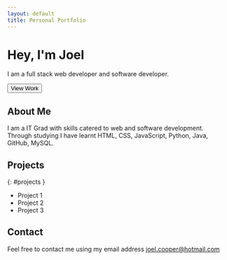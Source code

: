 ```yaml
---
layout: default
title: Personal Portfolio
---
```


# Hey, I'm Joel

I am a full stack web developer and software developer.

<button onclick="viewWork()">View Work</button>

## About Me

I am a IT Grad with skills catered to web and software development.
Through studying I have learnt HTML, CSS, JavaScript, Python, Java,
GitHub, MySQL.

## Projects
{: #projects }

- Project 1
- Project 2
- Project 3

## Contact

Feel free to contact me using my email address
joel.cooper@hotmail.com

<script src="js/main.js"></script>
<link rel="stylesheet" href="css/style.css">